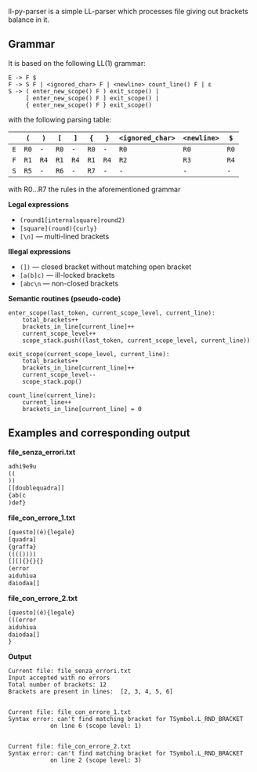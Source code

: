 ll-py-parser is a simple LL-parser which processes file giving out brackets balance in it.

## Grammar

It is based on the following LL(1) grammar:

    E -> F $ 
	F -> S F | <ignored_char> F | <newline> count_line() F | ε
    S -> ( enter_new_scope() F ) exit_scope() | 
         [ enter_new_scope() F ] exit_scope() | 
         { enter_new_scope() F } exit_scope()

with the following parsing table:

|       | `(`    | `)`    | `[`    | `]`    | `{`    | `}`    | `<ignored_char>`   | `<newline>`   |    `$`    |
| ----- | ------ | ------ | ------ | ------ | ------ | ------ | ------------------ | ------------- | --------- |
| `E` | `R0` | `-` | `R0` | `-` | `R0` | `-` |		`R0`		|		`R0`		|	`R0`	|
| `F` | `R1` | `R4` | `R1` | `R4` | `R1` | `R4` |		`R2`		|		`R3`		|	`R4`    |
| `S` | `R5` | `-`  | `R6` | `-`  | `R7` | `-`  |		`-`			|		`-`         |	`-`	|


with R0...R7 the rules in the aforementioned grammar

**Legal expressions**

- ```(round1[internalsquare]round2)```
- ```[square](round){curly}```
- ```[\n]``` — multi-lined brackets

**Illegal expressions**

- `(])` — closed bracket without matching open bracket
- `[a(b]c)` — ill-locked brackets
- `[abc\n` — non-closed brackets

**Semantic routines (pseudo-code)**

    enter_scope(last_token, current_scope_level, current_line):
        total_brackets++
        brackets_in_line[current_line]++
        current_scope_level++
        scope_stack.push((last_token, current_scope_level, current_line))
        
    exit_scope(current_scope_level, current_line):
        total_brackets++
        brackets_in_line[current_line]++
        current_scope_level--
        scope_stack.pop()
    
    count_line(current_line):
        current_line++
        brackets_in_line[current_line] = 0

## Examples and corresponding output

**file_senza_errori.txt**

~~~~ {.txt .numberLines startFrom="1"}
adhi9e9u
((
))
[[doublequadra]]
{ab(c
)def}
~~~~

**file_con_errore_1.txt**

~~~~ {.txt .numberLines startFrom="1"}
[questo](è){legale}
[quadra]
{graffa}
(((())))
[][]{}{}{}
(error
aiduhiua
daiodaa[]
~~~~

**file_con_errore_2.txt**

~~~~ {.txt .numberLines startFrom="1"}
[questo](è){legale}
(((error
aiduhiua
daiodaa[]
}
~~~~


**Output**
```
Current file: file_senza_errori.txt
Input accepted with no errors
Total number of brackets: 12
Brackets are present in lines:  [2, 3, 4, 5, 6]


Current file: file_con_errore_1.txt
Syntax error: can't find matching bracket for TSymbol.L_RND_BRACKET 
            on line 6 (scope level: 1)


Current file: file_con_errore_2.txt
Syntax error: can't find matching bracket for TSymbol.L_RND_BRACKET 
            on line 2 (scope level: 3)
```


